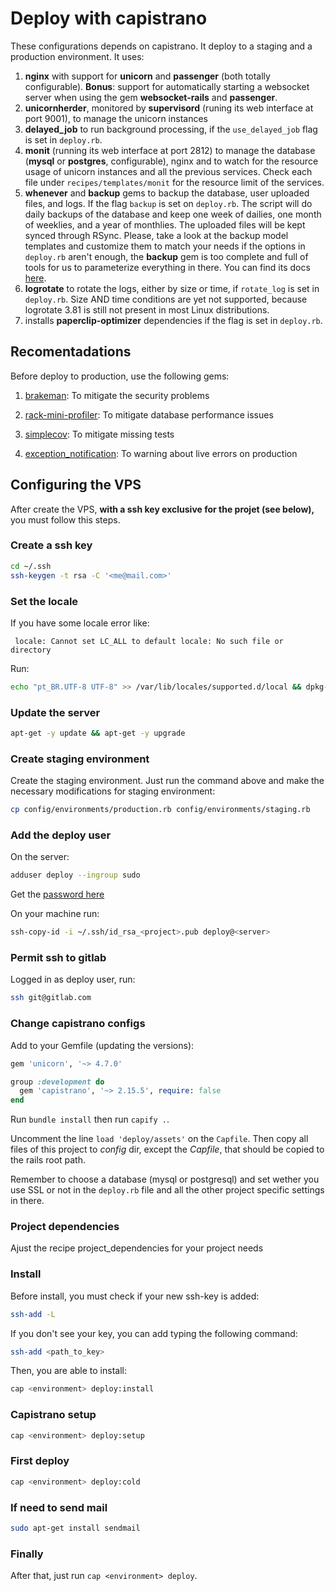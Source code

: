 # Deploy with capistrano

These configurations depends on capistrano. It deploy to a staging and a
production environment. It uses:

1. **nginx** with support for **unicorn** and **passenger** (both totally configurable). **Bonus**: support for automatically starting a websocket server when using the gem **websocket-rails** and **passenger**.
2. **unicornherder**, monitored by **supervisord** (runing
   its web interface at port 9001), to manage the unicorn instances
3. **delayed_job** to run background processing, if the `use_delayed_job`
   flag is set in `deploy.rb`.
4. **monit** (running its web interface at port 2812) to manage
   the database (**mysql** or **postgres**, configurable), nginx
   and to watch for the resource usage of unicorn instances and
   all the previous services. Check each file under `recipes/templates/monit`
   for the resource limit of the services.
5. **whenever** and **backup** gems to backup the database, user uploaded files,
   and logs. If the flag `backup` is set on `deploy.rb`. The script will do daily
   backups of the database and keep one week of dailies, one month of weeklies,
   and a year of monthlies. The uploaded files will be kept synced through RSync.
   Please, take a look at the backup model templates and customize them to match
   your needs if the options in `deploy.rb` aren't enough, the **backup**
   gem is too complete and full of tools for us to parameterize everything in
   there. You can find its docs [here](http://meskyanichi.github.io/backup/v4).
6. **logrotate** to rotate the logs, either by size or time, if `rotate_log` is
   set in `deploy.rb`. Size AND time conditions are yet not supported, because
   logrotate 3.81 is still not present in most Linux distributions.
7. installs **paperclip-optimizer** dependencies if the flag is set in
   `deploy.rb`.

## Recomentadations

Before deploy to production, use the following gems:

1. [brakeman](http://brakemanscanner.org): To mitigate the security problems

2. [rack-mini-profiler](https://github.com/MiniProfiler/rack-mini-profiler): To mitigate database performance issues

3. [simplecov](https://github.com/colszowka/simplecov): To mitigate missing tests

4. [exception_notification](http://smartinez87.github.io/exception_notification/): To warning about live errors on production


## Configuring the VPS

After create the VPS, **with a ssh key exclusive for the projet (see below),**
you must follow this steps.

### Create a ssh key

``` bash
cd ~/.ssh
ssh-keygen -t rsa -C '<me@mail.com>'
```

### Set the locale

If you have some locale error like:

``` text
 locale: Cannot set LC_ALL to default locale: No such file or directory
 ```

Run:

``` bash
echo "pt_BR.UTF-8 UTF-8" >> /var/lib/locales/supported.d/local && dpkg-reconfigure locales
```

### Update the server

``` bash
apt-get -y update && apt-get -y upgrade
```

### Create staging environment

Create the staging environment. Just run the command above and make the
necessary modifications for staging environment:

``` bash
cp config/environments/production.rb config/environments/staging.rb
```

### Add the deploy user

On the server:

``` bash
adduser deploy --ingroup sudo
```

Get the [password here](http://migre.me/gx4Uz)

On your machine run:

``` bash
ssh-copy-id -i ~/.ssh/id_rsa_<project>.pub deploy@<server>
```

### Permit ssh to gitlab

Logged in as deploy user, run:

``` bash
ssh git@gitlab.com
```

### Change capistrano configs

Add to your Gemfile (updating the versions):

``` ruby
gem 'unicorn', '~> 4.7.0'

group :development do
  gem 'capistrano', '~> 2.15.5', require: false
end
```

Run `bundle install` then run `capify .`.

Uncomment the line `load 'deploy/assets'` on the `Capfile`. Then copy all files
of this project to *config* dir, except the *Capfile*, that should be copied to
the rails root path.

Remember to choose a database (mysql or postgresql) and set wether you use SSL
or not in the `deploy.rb` file and all the other project specific settings in
there.

### Project dependencies

Ajust the recipe project_dependencies for your project needs

### Install

Before install, you must check if your new ssh-key is added:

``` bash
ssh-add -L
```

If you don't see your key, you can add typing the following command:

``` bash
ssh-add <path_to_key>
```

Then, you are able to install:

``` bash
cap <environment> deploy:install
```

### Capistrano setup

``` bash
cap <environment> deploy:setup
```

### First deploy

``` bash
cap <environment> deploy:cold
```

### If need to send mail

``` bash
sudo apt-get install sendmail
```

### Finally

After that, just run `cap <environment> deploy`.
